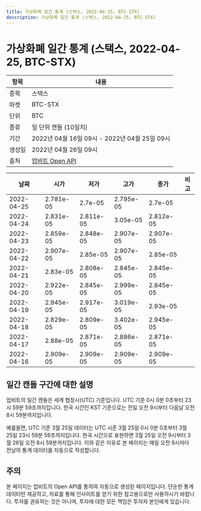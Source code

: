 ```yaml
---
title: 가상화폐 일간 통계 (스택스, 2022-04-25, BTC-STX)
description: 가상화폐 일간 통계 (스택스, 2022-04-25, BTC-STX)
---
```



가상화폐 일간 통계 (스택스, 2022-04-25, BTC-STX)
===

|항목|내용|
|--|--|
|종목|스택스|
|마켓|BTC-STX|
|단위|BTC|
|종류|일 단위 캔들 (10일치)|
|기간|2022년 04월 16일 09시 - 2022년 04월 25일 09시|
|생성일|2022년 04월 26일 09시|
|출처|[업비트 Open API](https://docs.upbit.com)|


|날짜|시가|저가|고가|종가|비고|
|--|--|--|--|--|--|
|2022-04-25|2.781e-05|2.7e-05|2.795e-05|2.7e-05|    |
|2022-04-24|2.831e-05|2.811e-05|3.05e-05|2.812e-05|    |
|2022-04-23|2.859e-05|2.848e-05|2.907e-05|2.907e-05|    |
|2022-04-22|2.907e-05|2.85e-05|2.907e-05|2.85e-05|    |
|2022-04-21|2.83e-05|2.808e-05|2.845e-05|2.845e-05|    |
|2022-04-20|2.922e-05|2.845e-05|2.999e-05|2.845e-05|    |
|2022-04-19|2.945e-05|2.917e-05|3.019e-05|2.93e-05|    |
|2022-04-18|2.829e-05|2.809e-05|3.402e-05|2.945e-05|    |
|2022-04-17|2.88e-05|2.871e-05|2.886e-05|2.871e-05|    |
|2022-04-16|2.909e-05|2.909e-05|2.909e-05|2.909e-05|    |


일간 캔들 구간에 대한 설명
---


업비트의 일간 캔들은 세계 협정시(UTC) 기준입니다. 
UTC 기준 0시 0분 0초부터 23시 59분 59초까지입니다. 
한국 시간인 KST 기준으로는 전일 오전 9시부터 다음날 오전 8시 59분까지입니다. 


예를들면, UTC 기준 3월 25일 데이터는 UTC 시준 3월 25일 0시 0분 0초부터 3월 25일 23시 59분 59초까지입니다. 
한국 시간으로 표현하면 3월 25일 오전 9시부터 3월 26일 오전 8시 59분까지입니다. 
이와 같은 이유로 본 페이지는 매일 오전 9시마다 전날의 통계 데이터를 자동으로 작성합니다. 


주의
---


본 페이지는 업비트의 Open API를 통하여 자동으로 생성된 페이지입니다. 
단순한 통계 데이터만 제공하고, 자료를 통해 인사이트를 얻기 위한 참고용으로만 사용하시기 바랍니다. 
투자를 권유하는 것은 아니며, 투자에 대한 모든 책임은 투자자 본인에게 있습니다. 
